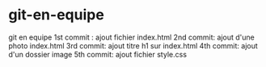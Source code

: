 # git-en-equipe

git en equipe
1st commit : ajout fichier index.html
2nd commit: ajout d'une photo index.html
3rd commit: ajout titre h1 sur index.html
4th commit: ajout d'un dossier image
5th commit: ajout fichier style.css
